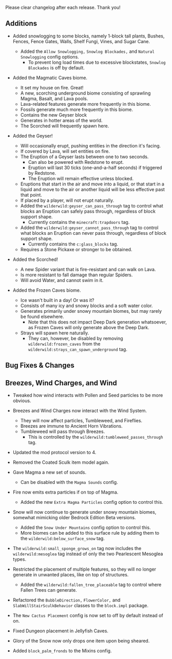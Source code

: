 Please clear changelog after each release.
Thank you!

Additions
-----------------
- Added snowlogging to some blocks, namely 1-block tall plants, Bushes, Fences, Fence Gates, Walls, Shelf Fungi, Vines, and Sugar Cane.
  - Added the `Allow Snowlogging,` `Snowlog Blockades,` and `Natural Snowlogging` config options.
    - To prevent long load times due to excessive blockstates, `Snowlog Blockades` is off by default.

- Added the Magmatic Caves biome.
  - It set my house on fire. Great!
  - A new, scorching underground biome consisting of sprawling Magma, Basalt, and Lava pools.
  - Lava-related features generate more frequently in this biome.
  - Fossils generate much more frequently in this biome.
  - Contains the new Geyser block
  - Generates in hotter areas of the world.
  - The Scorched will frequently spawn here.

- Added the Geyser!
  - Will occasionally erupt, pushing entities in the direction it's facing.
   - If covered by Lava, will set entities on fire.
   - The Eruption of a Geyser lasts between one to two seconds.
     - Can also be powered with Redstone to erupt.
     - Eruption will last 30 ticks (one-and-a-half seconds) if triggered by Redstone.
     - The Eruption will remain effective unless blocked.
   - Eruptions that start in the air and move into a liquid, or that start in a liquid and move to the air or another liquid will be less effective past that point.
   - If placed by a player, will not erupt naturally.
   - Added the `wilderwild:geyser_can_pass_through` tag to control what blocks an Eruption can safely pass through, regardless of block support shape.
     - Currently contains the `minecraft:trapdoors` tag.
   - Added the `wilderwild:geyser_cannot_pass_through` tag to control what blocks an Eruption can never pass through, regardless of block support shape.
     - Currently contains the `c:glass_blocks` tag.
  - Requires a Stone Pickaxe or stronger to be obtained.

- Added the Scorched!
  - A new Spider variant that is fire-resistant and can walk on Lava.
  - Is more resistant to fall damage than regular Spiders.
  - Will avoid Water, and cannot swim in it.

- Added the Frozen Caves biome.
  - Ice wasn't built in a day! Or was it?
  - Consists of many icy and snowy blocks and a soft water color.
  - Generates primarily under snowy mountain biomes, but may rarely be found elsewhere.
    - Note that this does not impact Deep Dark generation whatsoever, as Frozen Caves will only generate above the Deep Dark.
  - Strays will spawn here naturally.
    - They can, however, be disabled by removing `wilderwild:frozen_caves` from the `wilderwild:strays_can_spawn_underground` tag.

Bug Fixes & Changes
---

## Breezes, Wind Charges, and Wind
- Tweaked how wind interacts with Pollen and Seed particles to be more obvious.
- Breezes and Wind Charges now interact with the Wind System.
  - They will now affect particles, Tumbleweed, and Fireflies.
  - Breezes are immune to Ancient Horn Vibrations.
  - Tumbleweed will pass through Breezes.
    - This is controlled by the `wilderwild:tumbleweed_passes_through` tag.

- Updated the mod protocol version to 4.
- Removed the Coated Sculk item model again.
- Gave Magma a new set of sounds.
  - Can be disabled with the `Magma Sounds` config.
- Fire now emits extra particles if on top of Magma.
  - Added the new `Extra Magma Particles` config option to control this.
- Snow will now continue to generate under snowy mountain biomes, somewhat mimicking older Bedrock Edition Beta versions.
  - Added the `Snow Under Mountains` config option to control this.
  - More biomes can be added to this surface rule by adding them to the `wilderwild:below_surface_snow` tag.
- The `wilderwild:small_sponge_grows_on` tag now includes the `wilderwild:mesoglea` tag instead of only the two Pearlescent Mesoglea types.
- Restricted the placement of multiple features, so they will no longer generate in unwanted places, like on top of structures.
  - Added the `wilderwild:fallen_tree_placeable` tag to control where Fallen Trees can generate.
- Refactored the `BubbleDirection,` `FlowerColor,` and `SlabWillStairSculkBehavior` classes to the `block.impl` package.
- The `New Cactus Placement` config is now set to off by default instead of on.
- Fixed Dungeon placement in Jellyfish Caves.
- Glory of the Snow now only drops one item upon being sheared.
- Added `block_palm_fronds` to the Mixins config.
